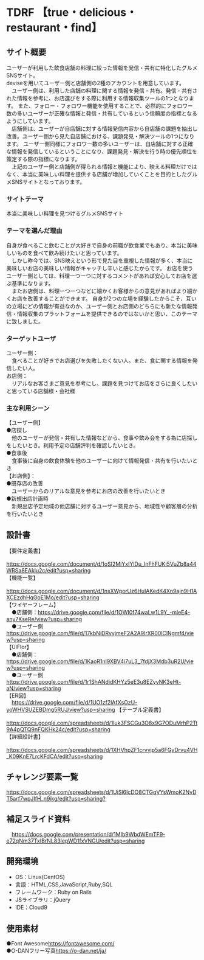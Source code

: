 # TDRF 【true・delicious・restaurant・find】

## サイト概要
ユーザーが利用した飲食店舗の料理に絞った情報を発信・共有に特化したグルメSNSサイト。<br>
deviseを用いてユーザー側と店舗側の2種のアカウントを用意しています。<br>
&emsp;ユーザー側は、利用した店舗の料理に関する情報を発信・共有。発信・共有された情報を参考に、お店選びをする際に利用する情報収集ツールの1つとなります。
また、フォロー・フォロワー機能を使用することで、必然的にフォロワー数の多いユーザーが正確な情報と発信・共有しているという信頼度の指標となるようにしています。<br>
&emsp;店舗側は、ユーザーが自店舗に対する情報発信内容から自店舗の課題を抽出し改善。ユーザー側から見た自店舗における、課題発見・解決ツールの1つになります。
ユーザー側同様にフォロワー数の多いユーザーは、自店舗に対する正確な情報を発信しているということになり、課題発見・解決を行う時の優先順位を策定する際の指標になります。<br>
&emsp;上記のユーザー側と店舗側が得られる情報と機能により、映える料理だけではなく、本当に美味しい料理を提供する店舗が増加していくことを目的としたグルメSNSサイトとなっております。

### サイトテーマ
本当に美味しい料理を見つけるグルメSNSサイト

### テーマを選んだ理由
自身が食べること飲むことが大好きで自身の前職が飲食業でもあり、本当に美味しいものを食べて飲み続けたいと思っています。<br>
&emsp;しかし昨今では、SNS映えという形で見た目を重視した情報が多く、本当に美味しいお店の美味しい情報がキャッチし辛いと感じたからです。
お店を使うユーザー側としては、料理一つ一つに対するコメントがあれば安心してお店を選ぶ基準になります。<br>
&emsp;またお店側は、料理一つ一つなどに細かくお客様からの意見があればより細かくお店を改善することができます。
自身が2つの立場を経験したからこそ、互いの立場にどの情報が有益なのか、ユーザー側とお店側のどちらにも新たな情報発信・情報収集のプラットフォームを提供できるのではないかと思い、このテーマに致しました。

### ターゲットユーザ
ユーザー側：<br>
&emsp;食べることが好きでお店選びを失敗したくない人。また、食に関する情報を発信したい人。<br>
お店側：<br>
&emsp;リアルなお客さまご意見を参考にし、課題を見つけてお店をさらに良くしたいと思っている店舗様・会社様

### 主な利用シーン
【ユーザー側】<br>
●店探し<br>
&emsp;他のユーザーが発信・共有した情報などから、食事や飲み会をする為に店探しをしたいとき。利用予定の店舗評判を確認したいとき。<br>
●食事後<br>
&emsp;食事後に自身の飲食体験を他のユーザーに向けて情報発信・共有を行いたいとき<br>
【お店側】：<br>
●既存店の改善<br>
&emsp;ユーザーからのリアルな意見を参考にお店の改善を行いたいとき<br>
●新規出店計画時<br>
&emsp;新規出店予定地域の他店舗に対するユーザー意見から、地域性や顧客層の分析を行いたいとき

## 設計書
【要件定義書】<br>
&emsp;<https://docs.google.com/document/d/1oSI2MiYxIYlDu_InFhFUKi5VuZb8a44WRSa8EAklu2c/edit?usp=sharing><br>
【機能一覧】<br>
&emsp;<https://docs.google.com/document/d/1nsXWgorUz6HuIAKedK4Xn9ajn9H1AXCEzdhHqGoE1Mo/edit?usp=sharing><br>
【ワイヤーフレーム】<br>
&emsp;●店舗側：<https://drive.google.com/file/d/1OWI0f74waLw1L9Y_-mleE4-any7KseRe/view?usp=sharing><br>
&emsp;●ユーザー側<https://drive.google.com/file/d/17kbNiDRvvjmeF2A2A9IrXR00lClNgmf4/view?usp=sharing><br>
【UlFlor】<br>
&emsp;●店舗側：<https://drive.google.com/file/d/1KaoR1nl9XBV4i7uL3_7fdjX3Mdb3uR2U/view?usp=sharing><br>
&emsp;●ユーザー側<https://drive.google.com/file/d/1r1ShANdidKHYz5eE3u8EZyvNK3eHt-aN/view?usp=sharing><br>
【ER図】<br>
&emsp;<https://drive.google.com/file/d/1UO1zf2lAfXsOzU-yoWHVSUZEBDmg5RUJ/view?usp=sharing>
【テーブル定義書】<br>
&emsp;<https://docs.google.com/spreadsheets/d/1Iuk3FSCGu3O8x9G7ODuMrhP2Tt9A4pQTQ9nFQKHk24c/edit?usp=sharing><br>
【詳細設計書】<br>
&emsp;<https://docs.google.com/spreadsheets/d/1XHVhpZF1crvvjp5a6FGyDrvu4VH_K09KnE7LrcKFdCA/edit?usp=sharing>

## チャレンジ要素一覧
<https://docs.google.com/spreadsheets/d/1UiSl6IcDO8CTGqVYsWmoK2NvDT5arf7wpJIfH_n9ikg/edit?usp=sharing?>

## 補足スライド資料
 &emsp;<https://docs.google.com/presentation/d/1MIb9WbdWEmTF9-e72qNm37TxIBrNL83IepWD1fxVNGU/edit?usp=sharing>

## 開発環境
- OS：Linux(CentOS)
- 言語：HTML,CSS,JavaScript,Ruby,SQL
- フレームワーク：Ruby on Rails
- JSライブラリ：jQuery
- IDE：Cloud9

## 使用素材
●Font Awesome<https://fontawesome.com/><br>
●O-DANフリー写真<https://o-dan.net/ja/>